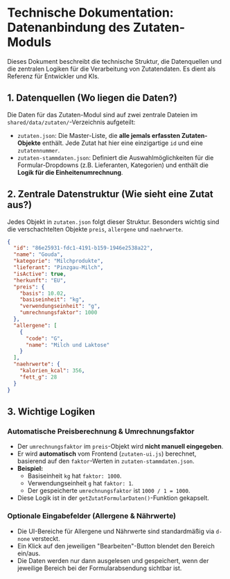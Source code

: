 # Technische Dokumentation: Datenanbindung des Zutaten-Moduls

Dieses Dokument beschreibt die technische Struktur, die Datenquellen und die zentralen Logiken für die Verarbeitung von Zutatendaten. Es dient als Referenz für Entwickler und KIs.

## 1. Datenquellen (Wo liegen die Daten?)

Die Daten für das Zutaten-Modul sind auf zwei zentrale Dateien im `shared/data/zutaten/`-Verzeichnis aufgeteilt:

-   `zutaten.json`: Die Master-Liste, die **alle jemals erfassten Zutaten-Objekte** enthält. Jede Zutat hat hier eine einzigartige `id` und eine `zutatennummer`.
-   `zutaten-stammdaten.json`: Definiert die Auswahlmöglichkeiten für die Formular-Dropdowns (z.B. Lieferanten, Kategorien) und enthält die **Logik für die Einheitenumrechnung**.

## 2. Zentrale Datenstruktur (Wie sieht eine Zutat aus?)

Jedes Objekt in `zutaten.json` folgt dieser Struktur. Besonders wichtig sind die verschachtelten Objekte `preis`, `allergene` und `naehrwerte`.

```json
{
  "id": "86e25931-fdc1-4191-b159-1946e2538a22",
  "name": "Gouda",
  "kategorie": "Milchprodukte",
  "lieferant": "Pinzgau-Milch",
  "isActive": true,
  "herkunft": "EU",
  "preis": {
    "basis": 10.02,
    "basiseinheit": "kg",
    "verwendungseinheit": "g",
    "umrechnungsfaktor": 1000
  },
  "allergene": [
    { 
      "code": "G", 
      "name": "Milch und Laktose" 
    }
  ],
  "naehrwerte": {
    "kalorien_kcal": 356,
    "fett_g": 28
  }
}
```

## 3. Wichtige Logiken

### Automatische Preisberechnung & Umrechnungsfaktor

-   Der `umrechnungsfaktor` im `preis`-Objekt wird **nicht manuell eingegeben**.
-   Er wird **automatisch** vom Frontend (`zutaten-ui.js`) berechnet, basierend auf den `faktor`-Werten in `zutaten-stammdaten.json`.
-   **Beispiel:**
    -   Basiseinheit `kg` hat `faktor: 1000`.
    -   Verwendungseinheit `g` hat `faktor: 1`.
    -   Der gespeicherte `umrechnungsfaktor` ist `1000 / 1 = 1000`.
-   Diese Logik ist in der `getZutatFormularDaten()`-Funktion gekapselt.

### Optionale Eingabefelder (Allergene & Nährwerte)

-   Die UI-Bereiche für Allergene und Nährwerte sind standardmäßig via `d-none` versteckt.
-   Ein Klick auf den jeweiligen "Bearbeiten"-Button blendet den Bereich ein/aus.
-   Die Daten werden nur dann ausgelesen und gespeichert, wenn der jeweilige Bereich bei der Formularabsendung sichtbar ist. 
